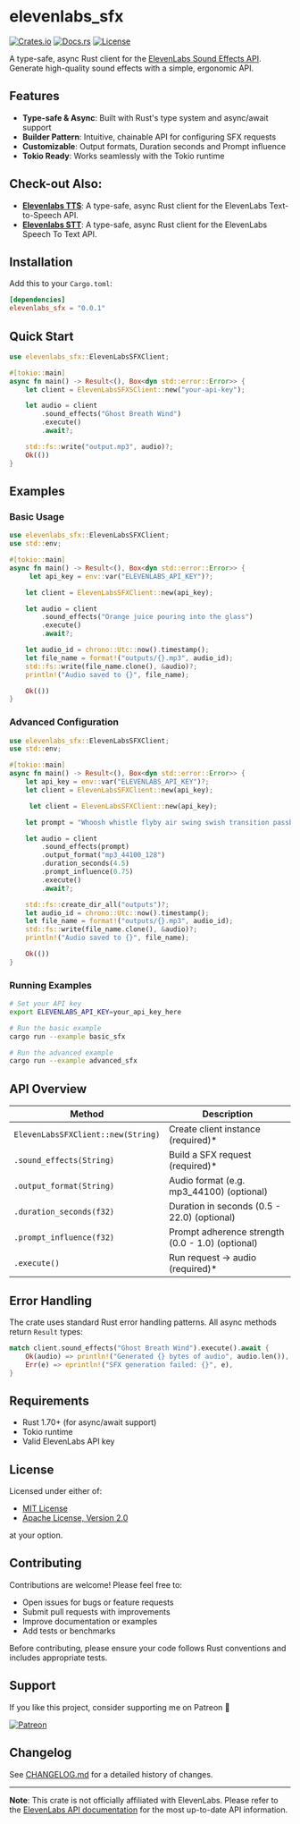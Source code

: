 # elevenlabs_sfx

[![Crates.io](https://img.shields.io/crates/v/elevenlabs_sfx.svg)](https://crates.io/crates/elevenlabs_sfx)
[![Docs.rs](https://docs.rs/elevenlabs_sfx/badge.svg)](https://docs.rs/elevenlabs_sfx)
[![License](https://img.shields.io/badge/license-MIT%20OR%20Apache--2.0-blue)](#license)

A type-safe, async Rust client for the [ElevenLabs Sound Effects API](https://elevenlabs.io/app/sound-effects). Generate high-quality sound effects with a simple, ergonomic API.

## Features

- **Type-safe & Async**: Built with Rust's type system and async/await support
- **Builder Pattern**: Intuitive, chainable API for configuring SFX requests
- **Customizable**: Output formats, Duration seconds and Prompt influence
- **Tokio Ready**: Works seamlessly with the Tokio runtime

## Check-out Also:

- **[Elevenlabs TTS](https://github.com/hamzaelmarjani/elevenlabs_tts)**: A type-safe, async Rust client for the ElevenLabs Text-to-Speech API.
- **[Elevenlabs STT](https://github.com/hamzaelmarjani/elevenlabs_stt)**: A type-safe, async Rust client for the ElevenLabs Speech To Text API.

## Installation

Add this to your `Cargo.toml`:

```toml
[dependencies]
elevenlabs_sfx = "0.0.1"
```

## Quick Start

```rust
use elevenlabs_sfx::ElevenLabsSFXClient;

#[tokio::main]
async fn main() -> Result<(), Box<dyn std::error::Error>> {
    let client = ElevenLabsSFXSClient::new("your-api-key");

    let audio = client
        .sound_effects("Ghost Breath Wind")
        .execute()
        .await?;

    std::fs::write("output.mp3", audio)?;
    Ok(())
}
```

## Examples

### Basic Usage

```rust
use elevenlabs_sfx::ElevenLabsSFXClient;
use std::env;

#[tokio::main]
async fn main() -> Result<(), Box<dyn std::error::Error>> {
     let api_key = env::var("ELEVENLABS_API_KEY")?;

    let client = ElevenLabsSFXClient::new(api_key);

    let audio = client
        .sound_effects("Orange juice pouring into the glass")
        .execute()
        .await?;

    let audio_id = chrono::Utc::now().timestamp();
    let file_name = format!("outputs/{}.mp3", audio_id);
    std::fs::write(file_name.clone(), &audio)?;
    println!("Audio saved to {}", file_name);

    Ok(())
}
```

### Advanced Configuration

```rust
use elevenlabs_sfx::ElevenLabsSFXClient;
use std::env;

#[tokio::main]
async fn main() -> Result<(), Box<dyn std::error::Error>> {
    let api_key = env::var("ELEVENLABS_API_KEY")?;
    let client = ElevenLabsSFXClient::new(api_key);

     let client = ElevenLabsSFXClient::new(api_key);

    let prompt = "Whoosh whistle flyby air swing swish transition passby bright";

    let audio = client
        .sound_effects(prompt)
        .output_format("mp3_44100_128")
        .duration_seconds(4.5)
        .prompt_influence(0.75)
        .execute()
        .await?;

    std::fs::create_dir_all("outputs")?;
    let audio_id = chrono::Utc::now().timestamp();
    let file_name = format!("outputs/{}.mp3", audio_id);
    std::fs::write(file_name.clone(), &audio)?;
    println!("Audio saved to {}", file_name);

    Ok(())
}
```

### Running Examples

```bash
# Set your API key
export ELEVENLABS_API_KEY=your_api_key_here

# Run the basic example
cargo run --example basic_sfx

# Run the advanced example
cargo run --example advanced_sfx
```

## API Overview

| Method                             | Description                                      |
| ---------------------------------- | ------------------------------------------------ |
| `ElevenLabsSFXClient::new(String)` | Create client instance (required)\*              |
| `.sound_effects(String)`           | Build a SFX request (required)\*                 |
| `.output_format(String)`           | Audio format (e.g. mp3_44100) (optional)         |
| `.duration_seconds(f32)`           | Duration in seconds (0.5 - 22.0) (optional)      |
| `.prompt_influence(f32)`           | Prompt adherence strength (0.0 - 1.0) (optional) |
| `.execute()`                       | Run request → audio (required)\*                 |

## Error Handling

The crate uses standard Rust error handling patterns. All async methods return `Result` types:

```rust
match client.sound_effects("Ghost Breath Wind").execute().await {
    Ok(audio) => println!("Generated {} bytes of audio", audio.len()),
    Err(e) => eprintln!("SFX generation failed: {}", e),
}
```

## Requirements

- Rust 1.70+ (for async/await support)
- Tokio runtime
- Valid ElevenLabs API key

## License

Licensed under either of:

- [MIT License](LICENSE-MIT)
- [Apache License, Version 2.0](LICENSE-APACHE)

at your option.

## Contributing

Contributions are welcome! Please feel free to:

- Open issues for bugs or feature requests
- Submit pull requests with improvements
- Improve documentation or examples
- Add tests or benchmarks

Before contributing, please ensure your code follows Rust conventions and includes appropriate tests.

## Support

If you like this project, consider supporting me on Patreon 💖

[![Patreon](https://img.shields.io/badge/Support-Patreon-orange.svg)](https://www.patreon.com/elmarjanihamza/gift)

## Changelog

See [CHANGELOG.md](CHANGELOG.md) for a detailed history of changes.

---

**Note**: This crate is not officially affiliated with ElevenLabs. Please refer to the [ElevenLabs API documentation](https://elevenlabs.io/docs/api-reference/text-to-sound-effects/convert) for the most up-to-date API information.
